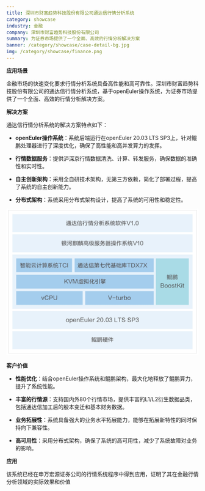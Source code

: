 ```yaml
---
title: 深圳市财富趋势科技股份有限公司通达信行情分析系统
category: showcase
industry: 金融
company: 深圳市财富趋势科技股份有限公司
summary: 为证券市场提供了一个全面、高效的行情分析解决方案
banner: /category/showcase/case-detail-bg.jpg
img: /category/showcase/finance.png
---
```




**应用场景**

金融市场的快速变化要求行情分析系统具备高性能和高可靠性。深圳市财富趋势科技股份有限公司的通达信行情分析系统，基于openEuler操作系统，为证券市场提供了一个全面、高效的行情分析解决方案。

**解决方案**

通达信行情分析系统的解决方案特点如下：

-   **openEuler操作系统**：系统后端运行在openEuler 20.03 LTS
    SP3上，针对鲲鹏处理器进行了深度优化，确保了高性能和高并发算力的发挥。

-   **行情数据服务**：提供沪深京行情数据清洗、计算、转发服务，确保数据的准确性和实时性。

-   **自主创新架构**：采用全自研技术架构，无第三方依赖，简化了部署过程，提高了系统的自主创新能力。

-   **分布式架构**：系统采用分布式架构设计，提高了系统的可用性和稳定性。

![](./media/image1.png)

**客户价值**

-   **性能优化**：结合openEuler操作系统和鲲鹏架构，最大化地释放了鲲鹏算力，提升了系统性能。

-   **丰富的行情源**：支持国内外80个行情市场，提供丰富的L1/L2衍生数据品类，包括通达信加工后的股本变迁和基本财务数据。

-   **业务拓展性**：系统具备强大的业务水平拓展能力，能够在拓展新特性的同时保持向下兼容性。

-   **高可用性**：采用分布式架构，确保了系统的高可用性，减少了系统故障对业务的影响。

**应用**

该系统已经在申万宏源证券公司的行情系统程序中得到应用，证明了其在金融行情分析领域的实际效果和价值
